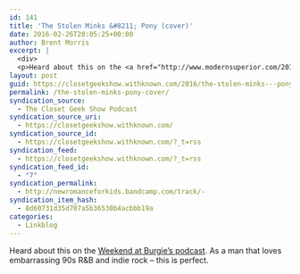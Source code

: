 ```yaml
---
id: 141
title: 'The Stolen Minks &#8211; Pony (cover)'
date: 2016-02-26T20:05:25+00:00
author: Brent Morris
excerpt: |
  <div>
  <p>Heard about this on the <a href="http://www.modernsuperior.com/2016/02/25/episode-20-living-wednesdays-rachelle-goguen/" target="_blank">Weekend at Burgie's podcast</a>. As a man that loves embarrassing 90s R&amp;B and indie rock - this is perfect.</p></div>
layout: post
guid: https://closetgeekshow.withknown.com/2016/the-stolen-minks---pony-cover
permalink: /the-stolen-minks-pony-cover/
syndication_source:
  - The Closet Geek Show Podcast
syndication_source_uri:
  - https://closetgeekshow.withknown.com/
syndication_source_id:
  - https://closetgeekshow.withknown.com/?_t=rss
syndication_feed:
  - https://closetgeekshow.withknown.com/?_t=rss
syndication_feed_id:
  - "7"
syndication_permalink:
  - http://newromanceforkids.bandcamp.com/track/-
syndication_item_hash:
  - 8d60731d35d707a5b36530b4acbbb19a
categories:
  - Linkblog
---
```

<div class="known-bookmark">
  <p>
    Heard about this on the <a href="http://www.modernsuperior.com/2016/02/25/episode-20-living-wednesdays-rachelle-goguen/">Weekend at Burgie&#8217;s podcast</a>. As a man that loves embarrassing 90s R&B and indie rock &#8211; this is perfect.
  </p>
  
  <p>
  </p>
</div>